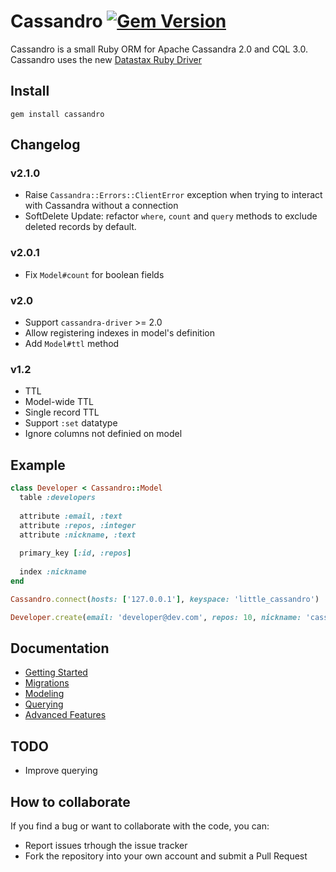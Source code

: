 # Cassandro [![Gem Version](https://badge.fury.io/rb/cassandro.svg)](http://badge.fury.io/rb/cassandro)

Cassandro is a small Ruby ORM for Apache Cassandra 2.0 and CQL 3.0. Cassandro uses the new [Datastax Ruby Driver](https://github.com/datastax/ruby-driver)

## Install
 
`gem install cassandro`

## Changelog

### v2.1.0
* Raise `Cassandra::Errors::ClientError` exception when trying to interact with Cassandra without a connection
* SoftDelete Update: refactor `where`, `count` and `query` methods to exclude deleted records by default.

### v2.0.1
* Fix `Model#count` for boolean fields

### v2.0
* Support `cassandra-driver` >= 2.0
* Allow registering indexes in model's definition
* Add `Model#ttl` method

### v1.2
* TTL
 * Model-wide TTL
 * Single record TTL
* Support `:set` datatype
* Ignore columns not definied on model

## Example

```ruby
class Developer < Cassandro::Model
  table :developers
  
  attribute :email, :text
  attribute :repos, :integer
  attribute :nickname, :text
  
  primary_key [:id, :repos]
  
  index :nickname
end

Cassandro.connect(hosts: ['127.0.0.1'], keyspace: 'little_cassandro')

Developer.create(email: 'developer@dev.com', repos: 10, nickname: 'cassandro')
```

## Documentation

* [Getting Started](docs/getting_started.md)
* [Migrations](docs/migrations.md)
* [Modeling](docs/modeling.md)
* [Querying](docs/querying.md)
* [Advanced Features](docs/advanced_features.md)

## TODO

* Improve querying

## How to collaborate

If you find a bug or want to collaborate with the code, you can:

* Report issues trhough the issue tracker
* Fork the repository into your own account and submit a Pull Request
